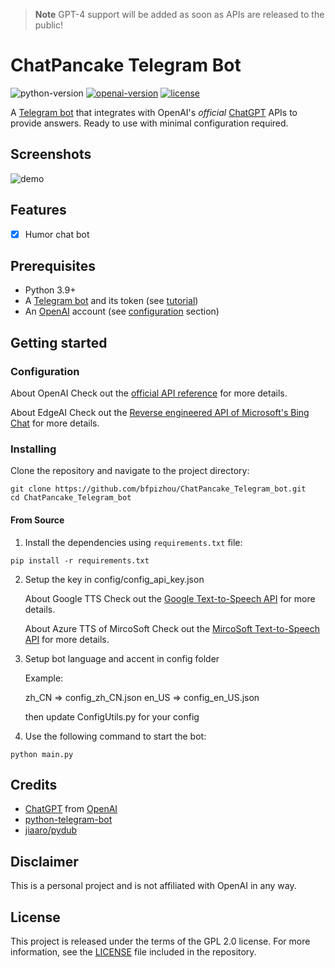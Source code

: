 > **Note**
> GPT-4 support will be added as soon as APIs are released to the public!

# ChatPancake Telegram Bot
![python-version](https://img.shields.io/badge/python-3.9-blue.svg)
[![openai-version](https://img.shields.io/badge/openai-0.27.2-orange.svg)](https://openai.com/)
[![license](https://img.shields.io/badge/License-GPL%202.0-brightgreen.svg)](LICENSE)

A [Telegram bot](https://core.telegram.org/bots/api) that integrates with OpenAI's _official_ [ChatGPT](https://openai.com/blog/chatgpt/) APIs to provide answers. Ready to use with minimal configuration required.

## Screenshots
![demo](https://github.com/bfpizhou/ChatPancake_Telegram_bot/blob/main/Screenshots.png)

## Features
- [x] Humor chat bot

## Prerequisites
- Python 3.9+
- A [Telegram bot](https://core.telegram.org/bots#6-botfather) and its token (see [tutorial](https://core.telegram.org/bots/tutorial#obtain-your-bot-token))
- An [OpenAI](https://openai.com) account (see [configuration](#configuration) section)

## Getting started

### Configuration

About OpenAI Check out the [official API reference](https://platform.openai.com/docs/api-reference/chat) for more details.

About EdgeAI Check out the [Reverse engineered API of Microsoft's Bing Chat](https://github.com/acheong08/EdgeGPT) for more details.

### Installing
Clone the repository and navigate to the project directory:

```shell
git clone https://github.com/bfpizhou/ChatPancake_Telegram_bot.git
cd ChatPancake_Telegram_bot
```

#### From Source
1. Install the dependencies using `requirements.txt` file:
```shell
pip install -r requirements.txt
```
2. Setup the key in config/config_api_key.json

    About Google TTS Check out the [Google Text-to-Speech API](https://cloud.google.com/text-to-speech) for more details.

    About Azure TTS of MircoSoft Check out the [MircoSoft Text-to-Speech API](https://azure.microsoft.com/en-us/products/cognitive-services/text-to-speech/) for more details.

3. Setup bot language and accent in config folder

    Example:

    zh_CN => config_zh_CN.json
    en_US => config_en_US.json

    then update ConfigUtils.py for your config
    
4. Use the following command to start the bot:
```
python main.py
```

## Credits
- [ChatGPT](https://chat.openai.com/chat) from [OpenAI](https://openai.com)
- [python-telegram-bot](https://python-telegram-bot.org)
- [jiaaro/pydub](https://github.com/jiaaro/pydub)

## Disclaimer
This is a personal project and is not affiliated with OpenAI in any way.

## License
This project is released under the terms of the GPL 2.0 license. For more information, see the [LICENSE](LICENSE) file included in the repository.